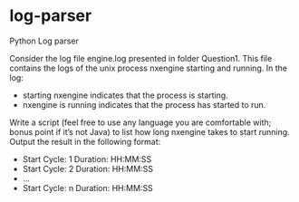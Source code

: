 # log-parser
Python Log parser

Consider the log file engine.log presented in folder Question1. This file contains the logs of the unix process nxengine starting and running.
In the log:
* starting nxengine indicates that the process is starting.
* nxengine is running indicates that the process has started to run.

Write a script (feel free to use any language you are comfortable with; bonus point if it’s not Java) to list how long nxengine takes to start running. Output the result in the following format:

* Start	Cycle: 1 Duration: HH:MM:SS
* Start	Cycle: 2 Duration: HH:MM:SS
* ...
* Start	Cycle: n Duration: HH:MM:SS

